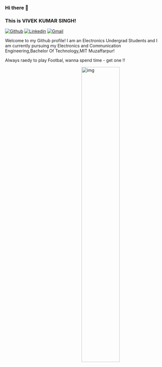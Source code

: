 ### Hi there 👋 
### This is VIVEK KUMAR SINGH!

[![Github](https://img.shields.io/badge/-Github-000?style=flat&logo=Github&logoColor=white)]( https://github.com/terribleloser-Vivek)
[![Linkedin](https://img.shields.io/badge/-LinkedIn-blue?style=flat&logo=Linkedin&logoColor=white)]( https://www.linkedin.com/in/vivek-kumar-singh-7b6184190/)
[![Gmail](https://img.shields.io/badge/-Gmail-c14438?style=flat&logo=Gmail&logoColor=white)](mailto:vivekkumarcs123@gmail.com)

Welcome to my Github profile!
I am an Electronics Undergrad Students and I am currently pursuing my Electronics and Communication Engineering,Bachelor Of Technology,MIT Muzaffarpur!

Always raedy to play Footbal, wanna spend time - get one !!

<img align="right" alt="img" src="https://github.com/terribleloser-Vivek/profile_readme/blob/main/profile.PNG" width="50%" height="auto" />

